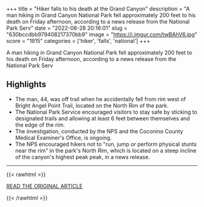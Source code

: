 +++
title = "Hiker falls to his death at the Grand Canyon"
description = "A man hiking in Grand Canyon National Park fell approximately 200 feet to his death on Friday afternoon, according to a news release from the National Park Serv"
date = "2022-08-28 20:16:01"
slug = "630bccdbb979408217370bb9"
image = "https://i.imgur.com/twBAhV6.jpg"
score = "1915"
categories = ['hiker', 'falls', 'national']
+++

A man hiking in Grand Canyon National Park fell approximately 200 feet to his death on Friday afternoon, according to a news release from the National Park Serv

## Highlights

- The man, 44, was off trail when he accidentally fell from rim west of Bright Angel Point Trail, located on the North Rim of the park.
- The National Park Service encouraged visitors to stay safe by sticking to designated trails and allowing at least 6 feet between themselves and the edge of the rim.
- The investigation, conducted by the NPS and the Coconino County Medical Examiner's Office, is ongoing.
- The NPS encouraged hikers not to "run, jump or perform physical stunts near the rim" in the park's North Rim, which is located on a steep incline of the canyon's highest peak peak, in a news release.

---

{{< rawhtml >}}
  <p class="article-category">
    <a target="_blank" href="https://www.nbcnews.com/news/us-news/hiker-falls-death-grand-canyon-rcna45117">READ THE ORIGINAL ARTICLE</a>
  </p>
{{< /rawhtml >}}
